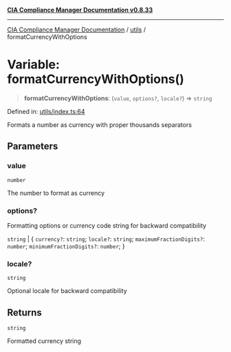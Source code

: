 [**CIA Compliance Manager Documentation v0.8.33**](../../README.md)

***

[CIA Compliance Manager Documentation](../../modules.md) / [utils](../README.md) / formatCurrencyWithOptions

# Variable: formatCurrencyWithOptions()

> **formatCurrencyWithOptions**: (`value`, `options?`, `locale?`) => `string`

Defined in: [utils/index.ts:64](https://github.com/Hack23/cia-compliance-manager/blob/1f4f2c51bc48d917eff1eb43881cee05d381f406/src/utils/index.ts#L64)

Formats a number as currency with proper thousands separators

## Parameters

### value

`number`

The number to format as currency

### options?

Formatting options or currency code string for backward compatibility

`string` | \{ `currency?`: `string`; `locale?`: `string`; `maximumFractionDigits?`: `number`; `minimumFractionDigits?`: `number`; \}

### locale?

`string`

Optional locale for backward compatibility

## Returns

`string`

Formatted currency string
